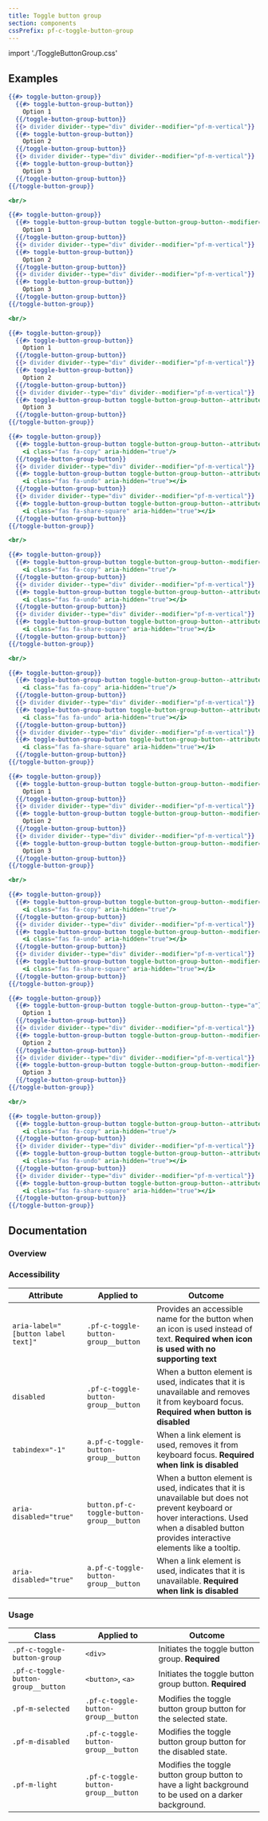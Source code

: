 ```yaml
---
title: Toggle button group
section: components
cssPrefix: pf-c-toggle-button-group
---
```


import './ToggleButtonGroup.css'

## Examples
```hbs title=Default
{{#> toggle-button-group}}
  {{#> toggle-button-group-button}}
    Option 1
  {{/toggle-button-group-button}}
  {{> divider divider--type="div" divider--modifier="pf-m-vertical"}}
  {{#> toggle-button-group-button}}
    Option 2
  {{/toggle-button-group-button}}
  {{> divider divider--type="div" divider--modifier="pf-m-vertical"}}
  {{#> toggle-button-group-button}}
    Option 3
  {{/toggle-button-group-button}}
{{/toggle-button-group}}

<br/>

{{#> toggle-button-group}}
  {{#> toggle-button-group-button toggle-button-group-button--modifier="pf-m-selected"}}
    Option 1
  {{/toggle-button-group-button}}
  {{> divider divider--type="div" divider--modifier="pf-m-vertical"}}
  {{#> toggle-button-group-button}}
    Option 2
  {{/toggle-button-group-button}}
  {{> divider divider--type="div" divider--modifier="pf-m-vertical"}}
  {{#> toggle-button-group-button}}
    Option 3
  {{/toggle-button-group-button}}
{{/toggle-button-group}}

<br/>

{{#> toggle-button-group}}
  {{#> toggle-button-group-button}}
    Option 1
  {{/toggle-button-group-button}}
  {{> divider divider--type="div" divider--modifier="pf-m-vertical"}}
  {{#> toggle-button-group-button}}
    Option 2
  {{/toggle-button-group-button}}
  {{> divider divider--type="div" divider--modifier="pf-m-vertical"}}
  {{#> toggle-button-group-button toggle-button-group-button--attribute="disabled"}}
    Option 3
  {{/toggle-button-group-button}}
{{/toggle-button-group}}
```

```hbs title=With-icon
{{#> toggle-button-group}}
  {{#> toggle-button-group-button toggle-button-group-button--attribute='aria-label="Copy button"'}}
    <i class="fas fa-copy" aria-hidden="true"/>
  {{/toggle-button-group-button}}
  {{> divider divider--type="div" divider--modifier="pf-m-vertical"}}
  {{#> toggle-button-group-button toggle-button-group-button--attribute='aria-label="Undo button"'}}
    <i class="fas fa-undo" aria-hidden="true"></i>
  {{/toggle-button-group-button}}
  {{> divider divider--type="div" divider--modifier="pf-m-vertical"}}
  {{#> toggle-button-group-button toggle-button-group-button--attribute='aria-label="Share button"'}}
    <i class="fas fa-share-square" aria-hidden="true"></i>
  {{/toggle-button-group-button}}
{{/toggle-button-group}}

<br/>

{{#> toggle-button-group}}
  {{#> toggle-button-group-button toggle-button-group-button--modifier="pf-m-selected" toggle-button-group-button--attribute='aria-label="Copy button"'}}
    <i class="fas fa-copy" aria-hidden="true"/>
  {{/toggle-button-group-button}}
  {{> divider divider--type="div" divider--modifier="pf-m-vertical"}}
  {{#> toggle-button-group-button toggle-button-group-button--attribute='aria-label="Undo button"'}}
    <i class="fas fa-undo" aria-hidden="true"></i>
  {{/toggle-button-group-button}}
  {{> divider divider--type="div" divider--modifier="pf-m-vertical"}}
  {{#> toggle-button-group-button toggle-button-group-button--attribute='aria-label="Share button"'}}
    <i class="fas fa-share-square" aria-hidden="true"></i>
  {{/toggle-button-group-button}}
{{/toggle-button-group}}

<br/>

{{#> toggle-button-group}}
  {{#> toggle-button-group-button toggle-button-group-button--attribute='aria-label="Copy button"'}}
    <i class="fas fa-copy" aria-hidden="true"/>
  {{/toggle-button-group-button}}
  {{> divider divider--type="div" divider--modifier="pf-m-vertical"}}
  {{#> toggle-button-group-button toggle-button-group-button--attribute='aria-label="Undo button"'}}
    <i class="fas fa-undo" aria-hidden="true"></i>
  {{/toggle-button-group-button}}
  {{> divider divider--type="div" divider--modifier="pf-m-vertical"}}
  {{#> toggle-button-group-button toggle-button-group-button--attribute='aria-label="Share button" disabled'}}
    <i class="fas fa-share-square" aria-hidden="true"></i>
  {{/toggle-button-group-button}}
{{/toggle-button-group}}
```

```hbs title=Light
{{#> toggle-button-group}}
  {{#> toggle-button-group-button toggle-button-group-button--modifier="pf-m-light"}}
    Option 1
  {{/toggle-button-group-button}}
  {{> divider divider--type="div" divider--modifier="pf-m-vertical"}}
  {{#> toggle-button-group-button toggle-button-group-button--modifier="pf-m-light"}}
    Option 2
  {{/toggle-button-group-button}}
  {{> divider divider--type="div" divider--modifier="pf-m-vertical"}}
  {{#> toggle-button-group-button toggle-button-group-button--modifier="pf-m-light pf-m-selected"}}
    Option 3
  {{/toggle-button-group-button}}
{{/toggle-button-group}}

<br/>

{{#> toggle-button-group}}
  {{#> toggle-button-group-button toggle-button-group-button--modifier="pf-m-light" toggle-button-group-button--attribute='aria-label="Copy button"'}}
    <i class="fas fa-copy" aria-hidden="true"/>
  {{/toggle-button-group-button}}
  {{> divider divider--type="div" divider--modifier="pf-m-vertical"}}
  {{#> toggle-button-group-button toggle-button-group-button--modifier="pf-m-light" toggle-button-group-button--attribute='aria-label="Undo button"'}}
    <i class="fas fa-undo" aria-hidden="true"></i>
  {{/toggle-button-group-button}}
  {{> divider divider--type="div" divider--modifier="pf-m-vertical"}}
  {{#> toggle-button-group-button toggle-button-group-button--modifier="pf-m-light pf-m-selected" toggle-button-group-button--attribute='aria-label="Share button"'}}
    <i class="fas fa-share-square" aria-hidden="true"></i>
  {{/toggle-button-group-button}}
{{/toggle-button-group}}
```

```hbs title=Links
{{#> toggle-button-group}}
  {{#> toggle-button-group-button toggle-button-group-button--type="a"}}
    Option 1
  {{/toggle-button-group-button}}
  {{> divider divider--type="div" divider--modifier="pf-m-vertical"}}
  {{#> toggle-button-group-button toggle-button-group-button--modifier="pf-m-selected" toggle-button-group-button--type="a"}}
    Option 2
  {{/toggle-button-group-button}}
  {{> divider divider--type="div" divider--modifier="pf-m-vertical"}}
  {{#> toggle-button-group-button toggle-button-group-button--modifier="pf-m-disabled" toggle-button-group-button--type="a" toggle-button-group-button--attribute='tabindex="-1"' aria-disabled="true" }}
    Option 3
  {{/toggle-button-group-button}}
{{/toggle-button-group}}

<br/>

{{#> toggle-button-group}}
  {{#> toggle-button-group-button toggle-button-group-button--attribute='aria-label="Copy button"' toggle-button-group-button--type="a"}}
    <i class="fas fa-copy" aria-hidden="true"/>
  {{/toggle-button-group-button}}
  {{> divider divider--type="div" divider--modifier="pf-m-vertical"}}
  {{#> toggle-button-group-button toggle-button-group-button--attribute='aria-label="Undo button"' toggle-button-group-button--modifier="pf-m-selected" toggle-button-group-button--type="a"}}
    <i class="fas fa-undo" aria-hidden="true"></i>
  {{/toggle-button-group-button}}
  {{> divider divider--type="div" divider--modifier="pf-m-vertical"}}
  {{#> toggle-button-group-button toggle-button-group-button--attribute='aria-label="Share button"' toggle-button-group-button--modifier="pf-m-disabled" toggle-button-group-button--type="a" toggle-button-group-button--attribute='tabindex="-1"' aria-disabled="true" }}
    <i class="fas fa-share-square" aria-hidden="true"></i>
  {{/toggle-button-group-button}}
{{/toggle-button-group}}
```

## Documentation
### Overview


### Accessibility
| Attribute | Applied to | Outcome |
| -- | -- | -- |
| `aria-label="[button label text]"` | `.pf-c-toggle-button-group__button` | Provides an accessible name for the button when an icon is used instead of text. **Required when icon is used with no supporting text** |
| `disabled` | `.pf-c-toggle-button-group__button` | When a button element is used, indicates that it is unavailable and removes it from keyboard focus. **Required when button is disabled** |
| `tabindex="-1"` | `a.pf-c-toggle-button-group__button` | When a link element is used, removes it from keyboard focus. **Required when link is disabled** |
| `aria-disabled="true"` | `button.pf-c-toggle-button-group__button` | When a button element is used, indicates that it is unavailable but does not prevent keyboard or hover interactions. Used when a disabled button provides interactive elements like a tooltip. |
| `aria-disabled="true"` | `a.pf-c-toggle-button-group__button` | When a link element is used, indicates that it is unavailable. **Required when link is disabled** |

### Usage
| Class | Applied to | Outcome |
| -- | -- | -- |
| `.pf-c-toggle-button-group` | `<div>` | Initiates the toggle button group. **Required** |
| `.pf-c-toggle-button-group__button` | `<button>`, `<a>` | Initiates the toggle button group button. **Required** |
| `.pf-m-selected` | `.pf-c-toggle-button-group__button` | Modifies the toggle button group button for the selected state. |
| `.pf-m-disabled` | `.pf-c-toggle-button-group__button` | Modifies the toggle button group button for the disabled state. |
| `.pf-m-light` | `.pf-c-toggle-button-group__button` | Modifies the toggle button group button to have a light background to be used on a darker background. |